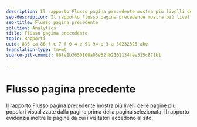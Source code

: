 ```yaml
---
description: Il rapporto Flusso pagina precedente mostra più livelli delle pagine più popolari visualizzate dalla pagina prima della pagina selezionata. Il rapporto evidenzia inoltre le pagine da cui i visitatori accedono al sito.
seo-description: Il rapporto Flusso pagina precedente mostra più livelli delle pagine più popolari visualizzate dalla pagina prima della pagina selezionata. Il rapporto evidenzia inoltre le pagine da cui i visitatori accedono al sito.
seo-title: Flusso pagina precedente
solution: Analytics
title: Flusso pagina precedente
topic: Rapporti
uuid: 836 ca 86 f-c 7 f 0-4 e 91-94 e 3-a 50232325 abe
translation-type: tm+mt
source-git-commit: 86fe1b3650100a05e52fb2102134fee515c871b1

---
```



# Flusso pagina precedente

Il rapporto Flusso pagina precedente mostra più livelli delle pagine più popolari visualizzate dalla pagina prima della pagina selezionata. Il rapporto evidenzia inoltre le pagine da cui i visitatori accedono al sito.

